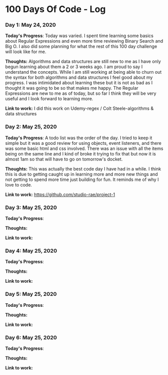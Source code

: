 

# 100 Days Of Code - Log

### Day 1: May 24, 2020

**Today's Progress**: Today was varied. I spent time learning some basics about Regular Expressions and even more time reviewing Binary Search and Big O. I also did some planning for what the rest of this 100 day challenge will look like for me.

**Thoughts:** Algorithms and data structures are still new to me as I have only begun learning about them a 2 or 3 weeks ago. I am proud to say I understand the concepts. While I am still working at being able to churn out the syntax for both algorithms and data structures I feel good about my progress. I was intimidated about learning these but it is not as bad as I thought it was going to be so that makes me happy. The Regular Expressions are new to me as of today, but so far I think they will be very useful and I look forward to learning more.

**Link to work:** I did this work on Udemy-regex / Colt Steele-algorithms & data structures


### Day 2: May 25, 2020

**Today's Progress**: A todo list was the order of the day. I tried to keep it simple but it was a good review for using objects, event listeners, and there was some basic html and css involved. There was an issue with all the items being on the same line and I kind of broke it trying to fix that but now it is almost 1am so that will have to go on tomorrow's docket.

**Thoughts:** This was actually the best code day I have had in a while. I think this is due to getting caught up in learning more and more new things and not getting to spend more time just building for fun. It reminds me of why I love to code.

**Link to work:** https://github.com/studio-rae/project-1


### Day 3: May 25, 2020

**Today's Progress**:

**Thoughts:**

**Link to work:**


### Day 4: May 25, 2020

**Today's Progress**:

**Thoughts:**

**Link to work:**


### Day 5: May 25, 2020

**Today's Progress**:

**Thoughts:**

**Link to work:**


### Day 6: May 25, 2020

**Today's Progress**:

**Thoughts:**

**Link to work:**
